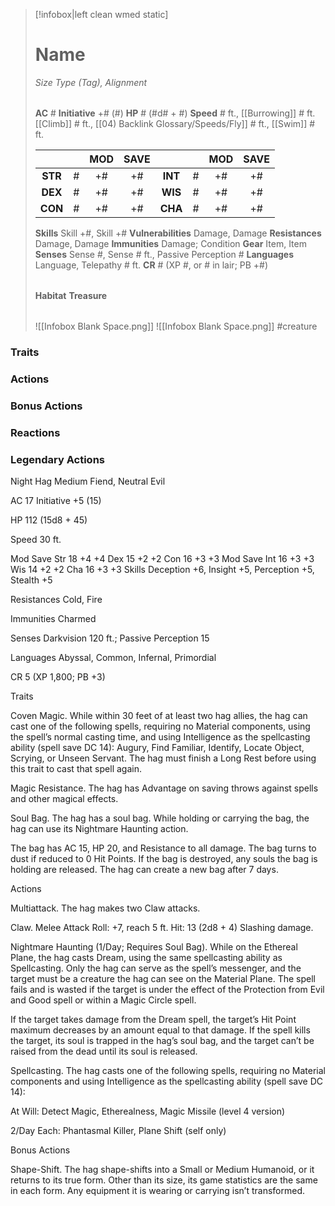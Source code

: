 > [!infobox|left clean wmed static]
> # Name
> *Size Type (Tag), Alignment*
> 
> | |
> | - |
> **AC** # **Initiative** +# (#)
> **HP** # (#d# + #)
> **Speed** # ft., [[Burrowing]] # ft. [[Climb]] # ft., [[04) Backlink Glossary/Speeds/Fly]] # ft., [[Swim]] # ft.
> 
> | | | MOD | SAVE | | | MOD | SAVE |
> | :-: | :-: | :-: | :-: | :-: | :-: | :-: | :-: |
> | **STR** | # | +# | +# | **INT** | # | +# | +# | 
> | **DEX** | # | +# | +# | **WIS** | # | +# | +# |
> | **CON** | # | +# | +# | **CHA** | # | +# | +# |
> **Skills** Skill +#, Skill +#
> **Vulnerabilities** Damage, Damage
> **Resistances** Damage, Damage
> **Immunities** Damage; Condition
> **Gear** Item, Item
> **Senses** Sense #, Sense # ft., Passive Perception #
> **Languages** Language, Telepathy # ft.
> **CR** # (XP #, or # in lair; PB +#)
>
> | |
> | - |
> **Habitat**
> **Treasure**
> 
> | |
> | - |
> ![[Infobox Blank Space.png]]
> ![[Infobox Blank Space.png]]
> #creature 


### Traits
### Actions
### Bonus Actions
### Reactions
### Legendary Actions
Night Hag
Medium Fiend, Neutral Evil

AC 17 Initiative +5 (15)

HP 112 (15d8 + 45)

Speed 30 ft.

Mod	Save
Str	18	+4	+4
Dex	15	+2	+2
Con	16	+3	+3
Mod	Save
Int	16	+3	+3
Wis	14	+2	+2
Cha	16	+3	+3
Skills Deception +6, Insight +5, Perception +5, Stealth +5

Resistances Cold, Fire

Immunities Charmed

Senses Darkvision 120 ft.; Passive Perception 15

Languages Abyssal, Common, Infernal, Primordial

CR 5 (XP 1,800; PB +3)

Traits

Coven Magic. While within 30 feet of at least two hag allies, the hag can cast one of the following spells, requiring no Material components, using the spell’s normal casting time, and using Intelligence as the spellcasting ability (spell save DC 14): Augury, Find Familiar, Identify, Locate Object, Scrying, or Unseen Servant. The hag must finish a Long Rest before using this trait to cast that spell again.

Magic Resistance. The hag has Advantage on saving throws against spells and other magical effects.

Soul Bag. The hag has a soul bag. While holding or carrying the bag, the hag can use its Nightmare Haunting action.

The bag has AC 15, HP 20, and Resistance to all damage. The bag turns to dust if reduced to 0 Hit Points. If the bag is destroyed, any souls the bag is holding are released. The hag can create a new bag after 7 days.

Actions

Multiattack. The hag makes two Claw attacks.

Claw. Melee Attack Roll: +7, reach 5 ft. Hit: 13 (2d8 + 4) Slashing damage.

Nightmare Haunting (1/Day; Requires Soul Bag). While on the Ethereal Plane, the hag casts Dream, using the same spellcasting ability as Spellcasting. Only the hag can serve as the spell’s messenger, and the target must be a creature the hag can see on the Material Plane. The spell fails and is wasted if the target is under the effect of the Protection from Evil and Good spell or within a Magic Circle spell.

If the target takes damage from the Dream spell, the target’s Hit Point maximum decreases by an amount equal to that damage. If the spell kills the target, its soul is trapped in the hag’s soul bag, and the target can’t be raised from the dead until its soul is released.

Spellcasting. The hag casts one of the following spells, requiring no Material components and using Intelligence as the spellcasting ability (spell save DC 14):

At Will: Detect Magic, Etherealness, Magic Missile (level 4 version)

2/Day Each: Phantasmal Killer, Plane Shift (self only)

Bonus Actions

Shape-Shift. The hag shape-shifts into a Small or Medium Humanoid, or it returns to its true form. Other than its size, its game statistics are the same in each form. Any equipment it is wearing or carrying isn’t transformed.